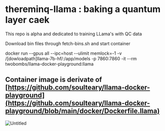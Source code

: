 # thereminq-llama : baking a quantum layer caek
This repo is alpha and dedicated to training LLama's with QC data

Download bin files through fetch-bins.sh and start container

docker run --gpus all --ipc=host --ulimit memlock=-1 -v /[dowloadpath]llama-7b-hf/:/app/models -p 7860:7860 -it --rm twobombs/llama-docker-playground:llama

Container image is derivate of [https://github.com/soulteary/llama-docker-playground](https://github.com/soulteary/llama-docker-playground/blob/main/docker/Dockerfile.llama)
--------
![Untitled](https://user-images.githubusercontent.com/12692227/232248160-f4c2a3aa-fd19-4b62-b6f2-532ec44ca0e3.png)
